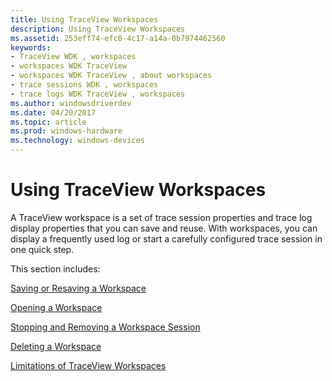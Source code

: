 ```yaml
---
title: Using TraceView Workspaces
description: Using TraceView Workspaces
ms.assetid: 253eff74-efc0-4c17-a14a-0b7974462560
keywords:
- TraceView WDK , workspaces
- workspaces WDK TraceView
- workspaces WDK TraceView , about workspaces
- trace sessions WDK , workspaces
- trace logs WDK TraceView , workspaces
ms.author: windowsdriverdev
ms.date: 04/20/2017
ms.topic: article
ms.prod: windows-hardware
ms.technology: windows-devices
---
```


# Using TraceView Workspaces


A TraceView workspace is a set of trace session properties and trace log display properties that you can save and reuse. With workspaces, you can display a frequently used log or start a carefully configured trace session in one quick step.

This section includes:

[Saving or Resaving a Workspace](saving-or-resaving-a-workspace.md)

[Opening a Workspace](opening-a-workspace.md)

[Stopping and Removing a Workspace Session](stopping-and-removing-a-workspace-session.md)

[Deleting a Workspace](deleting-a-workspace.md)

[Limitations of TraceView Workspaces](limitations-of-traceview-workspaces.md)

 

 





